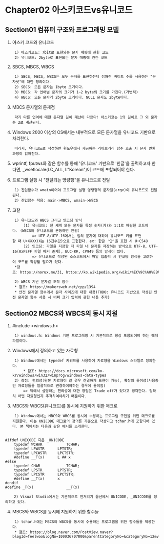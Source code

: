 # Chapter02 아스키코드vs유니코드
## Section01 컴퓨터 구조와 프로그래밍 모델

1. 아스키 코드와 유니코드

		1) 아스키코드: 7bit로 표현되는 문자 매핑에 관한 코드
		2) 유니코드: 2byte로 표현되는 문자 매핑에 관한 코드

2. SBCS, MBCS, WBCS

		1) SBCS, MBCS, WBCS는 모두 문자를 표현하는데 정해진 바이트 수를 사용하는 "문자셋"에 대한 정의이다.
		2) SBCS: 모든 문자는 1byte 크기이다.
		3) MBCS: 각 언어별 문자의 크기가 1~2 byte의 크기를 가진다.(가변적)
		4) WBCS: 모든 문자가 2byte 크기이다. NULL 문자도 2byte이다.

3. MBCS 문자열의 문제점

		각기 다른 언어에 대한 문자열 길이 계산이 다르다! 아스키코는 1의 길이로 그 외 문자는 2로 계산된다.

4. Windows 2000 이상의 OS에서는 내부적으로 모든 문자열을 유니코드 기반으로 처리한다.

		따라서, 유니코드로 작성하면 윈도우에서 제공하는 라이브러리 함수 호출 시 문자 변환 과정이 없어진다.

5. wprintf, fputws와 같은 함수를 통해 '유니코드' 기반으로 '한글'을 출력하고자 한다면, _wsetlocale(LC_ALL, L"Korean")이 코드에 포함되어야 한다.

6. 프로그램 실행 시 "전달되는 명령행"을 유니코드로 전달

		1) 진입함수가 wmain이어야 프로그램 실행 명령행의 문자열(argv)이 유니코드로 전달된다.
		2) 진입함수 적용: main->MBCS, wmain->WBCS

7. 고찰

		1) 유니코드와 WBCS 그리고 인코딩 방식
			(1) 유니코드: 전 세계 모든 문자를 특정 숫자(키)와 1:1로 매핑한 코드이다. (WBCS와 유니코드를 혼동하면 안됨)
				=> UTF-8/UTF-16에서는 임의 문자에 대하여 유니코드 키를 표현할 때 U+XXXX(X는 16진수값)으로 표현한다. ex: 한글 '안'을 표현 시 U+C548
			(2) 인코딩: 파일을 저장할 때 파일 내 문자를 저장하는 방식으로 UTF-8, UTF-16(0xFEFF 파일 마커 존재), EUC-KR, CP949 등의 방식이 있다.
				=> 유니코드로 작성된 소스코드에서 파일 입출력 시 인코딩 방식을 고려하여 코드를 작성할 필요가 있다.
		*참조: https://norux.me/31, https://ko.wikipedia.org/wiki/%EC%9C%A0%EB%8B%88%EC%BD%94%EB%93%9C_C000~CFFF

		2) WBCS 기반 문자열 조작 함수
		* 참조: https://makersweb.net/cpp/1394
		* 안전 문자열 함수에서 문자 사이즈에 대한 내용(TODO: 유니코드 기반으로 작성된 안전 문자열 함수 사용 시 버퍼 크기 입력에 관한 내용 추가)

## Section02 MBCS와 WBCS의 동시 지원

1. #include <windows.h>

		1) windows.h: Windows 기반 프로그래밍 시 기본적으로 항상 포함되어야 하는 헤더 파일이다.

2. Windows에서 정의하고 있는 자료형

		1) Windows에서는 typedef 키워드를 사용하여 자료형을 Windows 스타일로 정의한다.
			* 참조: https://docs.microsoft.com/ko-kr/windows/win32/winprog/windows-data-types
		2) 장점: 편의성(원본 자료형이 길 경우 간결하게 표현이 가능), 확장의 용이성(사용중인 자료형들을 일괄적으로 변경하여야하는 경우에 용이함)
			=> 책에서 설명하는 편의성에 대한 장점은 Trade off가 있다고 생각한다. 정확히 어떤 자료형인지 추적하여야하기 때문이다.

3. MBCS와 WBCS(유니코드)를 동시에 지원하기 위한 매크로

		1) Windows에서는 MBCS와 WBCS를 동시에 수용하는 프로그램 구현을 위한 매크로를 지원한다. 이는 UNICODE 매크로의 정의를 기준으로 작성되고 tchar.h에 포함되어 있다. 본 책에서는 다음과 같은 예시를 소개한다.
<pre><code>
#ifdef UNICODE 혹은 _UNICODE
	typedef WCHAR			TCHAR;
	typedef LPWSTR		LPTSTR;
	typedef LPCWSTR		LPCTSTR;
	#define __T(x)		L ## x
#else
	typedef CHAR			TCHAR;
	typedef LPSTR		LPTSTR;
	typedef LPCSTR		LPCTSTR;
	#define __T(x)		x
#endif
#define _T(x)				__T(x)
</code></pre>
		2) Visual Studio에서는 기본적으로 전처리기 옵션에서 UNICODE, _UNICODE를 정의하고 있다.

4. MBCS와 WBCS를 동시에 지원하기 위한 함수들

		1) tchar.h에는 MBCS와 WBCS를 동시에 수용하는 프로그램을 위한 함수들을 제공한다.
		* 참조: https://blog.naver.com/PostView.naver?blogId=feelwoo&logNo=100036707000&parentCategoryNo=&categoryNo=12&viewDate=&isShowPopularPosts=true&from=search
